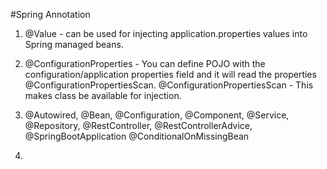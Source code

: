 #Spring Annotation

1. @Value - can be used for injecting application.properties values into Spring managed beans.


2. @ConfigurationProperties - You can define POJO with the configuration/application properties field and it will read the properties
   @ConfigurationPropertiesScan. @ConfigurationPropertiesScan - This makes class be available for injection. 


3. @Autowired, @Bean, @Configuration, @Component, @Service, @Repository, @RestController, @RestControllerAdvice, @SpringBootApplication
   @ConditionalOnMissingBean

5. 
